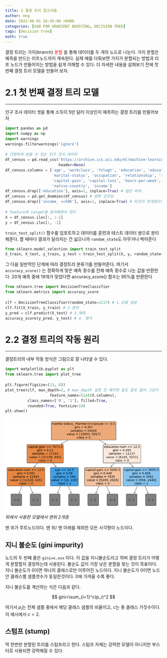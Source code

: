 ```yaml
---
title: 2 결정 트리 알고리즘
author: mng
date: 2022-06-01 16:45:00 +0900
categories: [XGB FOR GRADIENT BOOSTING, DECISION TREE]
tags: [decision tree]
math: true
---
```


결정 트리는 가지(branch)
<span style="color:red">
분할
</span>
을 통해 데이터를 두 개의 노드로 나눈다. 가지 분할은 예측을 만드는 리프노드까지 계속된다. 실제 예를 다뤄보면 가지가 분할되는 방법과 리프 노드가 만들어지는 방법을 쉽게 이해할 수 있다. 더 자세한 내용을 살펴보기 전에 첫 번째 결정 트리 모델을 만들어 보자.

# 2.1 첫 번째 결정 트리 모델

---

인구 조사 데이터 셋을 통해 소득이 5만 달러 이상인지 예측하는 결정 트리를 만들어보자

```python
import pandas as pd
import numpy as np
import warnings
warnings.filterwarnings('ignore')

# 간편하게 받을 수 있는 인구 조사 데이터
df_census = pd.read_csv('https://archive.ics.uci.edu/ml/machine-learning-databases/adult/adult.data',
                        header=None)
df_census.columns = ['age', 'workclass', 'fnlwgt', 'education', 'education-num',
                     'marital-status', 'occupation', 'relationship', 'race', 'sex',
                     'capital-gain', 'capital-loss', 'hours-per-week',
                     'native-country', 'income']
df_census.drop(['education'], axis=1, inplace=True) # 일단 버려
df_census = pd.get_dummies(df_census) # 원핫 인코딩
df_census.drop(['income_ <=50K'], axis=1, inplace=True) # 타깃이 쪼개졌으므로 하나 지워준다

# feature와 target을 분리해줘야 한다
X = df_census.iloc[:, :-1]
y = df_census.iloc[:, -1]
```

`train_test_split()` 함수를 임포트하고 데이터를 훈련과 테스트 데이터 쌍으로 분리해준다. 할 때마다 결과가 달라지는 건 싫으니까 `random_state`도 아무거나 박아준다

```python
from sklearn.model_selection import train_test_split
X_train, X_test, y_train, y_test = train_test_split(X, y, random_state=1117)
```

그 다음 일반적인 단계에 따라 결정트리 분류기를 만들어준다. 여기서 `accuracy_score()` 는 정확하게 맞은 예측 횟수를 전체 예측 횟수로 나눈 값을 반환한다. 20개 예측 중에 19개가 맞았다면 accuracy_score() 함수는 95%를 반환한다

```python
from sklearn.tree import DecisionTreeClassifier
from sklearn.metrics import accuracy_score

clf = DecisionTreeClassifier(random_state=1117) # 1.모델 생성
clf.fit(X_train, y_train) # 2.훈련
y_pred = clf.predict(X_test) # 3.예측
accuracy_score(y_pred, y_test) # 4. 평가
```

# 2.2 결정 트리의 작동 원리

---

결정트리의 내부 작동 방식은 그림으로 잘 나타낼 수 있다.

```python
import matplotlib.pyplot as plt
from sklearn.tree import plot_tree

plt.figure(figsize=(13, 8))
plot_tree(clf, max_depth=2, # max_depth 설정 안 해주면 밑도 끝도 없이 그린다
					feature_names=list(X.columns),
          class_names=['0', '1'], filled=True,
          rounded=True, fontsize=10)
plt.show()
```

<p>
  <img src="/assets/img/dtalg/fig1.png" alt>
  <em>위에서 사용한 모델에서 맨위 2개층</em>
</p>

맨 위가 루트노드이다. 맨 위/ 맨 아래를 제외한 모든 사각형이 노드이다.

## 지니 불순도 (gini impurity)

노드의 두 번째 줄은 `gini=x.xxx` 이다. 이 값을 지니불순도라고 하며 결정 트리가 어떻게 분할할지 결정하는데 사용된다. 불순도 값이 가장 낮은 분할을 찾는 것이 목표이다. 지니 불순도가 0이면 하나의 클래스로만 이루어진 노드이다. 지니 불순도가 0이면 노드안 클래스별 샘플갯수가 동일한것이다. 0에 가까울 수록 좋다.

지니 불순도를 계산하는 식은 다음과 같다.

$$
gini=\sum_{i=1}^c(p_i)^2
$$

여기서 $p_i$는 전체 샘플 중에서 해당 클래스 샘플의 비율이고, $c$는 총 클래스 가짓수이다. 이 예시에서 $c=2$.

## 스텀프 (stump)

딱 한번만 분할된 트리를 스텀프라고 한다. 스텀프 자체는 강력한 모델이 아니지만 부스터로 사용되면 강력해질 수 있다.
